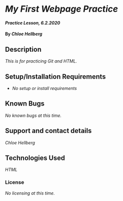# _My First Webpage Practice_

#### _Practice Lesson, 6.2.2020_

#### By _**Chloe Hellberg**_

## Description

_This is for practicing Git and HTML._

## Setup/Installation Requirements

* _No setup or install requirements_


## Known Bugs

_No known bugs at this time._

## Support and contact details

_Chloe Hellberg_

## Technologies Used

_HTML_

### License

*No licensing at this time.*

